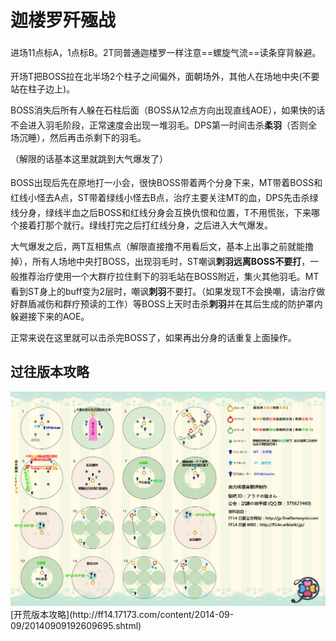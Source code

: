 # 迦楼罗歼殛战

进场11点标A，1点标B。<img class="no-zoom sm-icon" :src="$withBase('/images/jobs/tank.png')" height="20">2T同普通迦楼罗一样注意==螺旋气流==读条穿背躲避。

开场<img class="no-zoom sm-icon" :src="$withBase('/images/jobs/tank.png')" height="20">T把BOSS拉在北半场2个柱子之间偏外，面朝场外，其他人在场地中央(不要站在柱子边上)。

BOSS消失后所有人躲在石柱后面（BOSS从12点方向出现直线AOE），如果快的话不会进入羽毛阶段，正常速度会出现一堆羽毛。<img class="no-zoom sm-icon" :src="$withBase('/images/jobs/dps.png')" height="20">DPS第一时间击杀**柔羽**（否则全场沉睡），然后再击杀剩下的羽毛。

（解限的话基本这里就跳到大气爆发了）

BOSS出现后先在原地打一小会，很快BOSS带着两个分身下来，<img class="no-zoom sm-icon" :src="$withBase('/images/jobs/tank.png')" height="20">MT带着BOSS和红线小怪去A点，ST带着绿线小怪去B点，<img class="no-zoom sm-icon" :src="$withBase('/images/jobs/healer.png')" height="20">治疗主要关注MT的血，<img class="no-zoom sm-icon" :src="$withBase('/images/jobs/dps.png')" height="20">DPS先击杀绿线分身，绿线半血之后BOSS和红线分身会互换仇恨和位置，<img class="no-zoom sm-icon" :src="$withBase('/images/jobs/tank.png')" height="20">T不用慌张，下来哪个接着打那个就行。绿线打完之后打红线分身，之后进入大气爆发。

大气爆发之后，两T互相焦点（解限直接撸不用看后文，基本上出事之前就能撸掉），<img class="no-zoom sm-icon" :src="$withBase('/images/jobs/tank.png')" height="20"><img class="no-zoom sm-icon" :src="$withBase('/images/jobs/healer.png')" height="20"><img class="no-zoom sm-icon" :src="$withBase('/images/jobs/dps.png')" height="20">所有人场地中央打BOSS，出现羽毛时，<img class="no-zoom sm-icon" :src="$withBase('/images/jobs/tank.png')" height="20">ST嘲讽**刺羽远离BOSS不要打**，一般推荐治疗使用一个大群疗拉住剩下的羽毛站在BOSS附近，<img class="no-zoom sm-icon" :src="$withBase('/images/jobs/dps.png')" height="20">集火其他羽毛。MT看到ST身上的buff变为2层时<Status :id="379" name="低气压" :stack="1"/>，嘲讽**刺羽**不要打。（如果发现T不会换嘲，请<img class="no-zoom sm-icon" :src="$withBase('/images/jobs/healer.png')" height="20">治疗做好群盾减伤和群疗预读的工作）等BOSS上天时击杀**刺羽**并在其后生成的防护罩内躲避接下来的AOE。

正常来说在这里就可以击杀完BOSS了，如果再出分身的话重复上面操作。

## 过往版本攻略

<img src="./duty.assets/65.jpg" width="600px" />
[开荒版本攻略](http://ff14.17173.com/content/2014-09-09/20140909192609695.shtml)